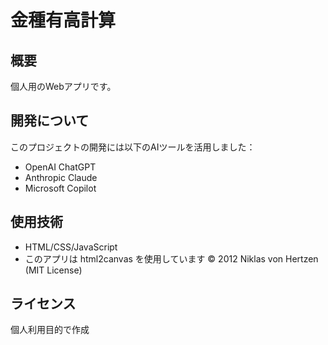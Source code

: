 # 金種有高計算

## 概要
個人用のWebアプリです。

## 開発について
このプロジェクトの開発には以下のAIツールを活用しました：
- OpenAI ChatGPT
- Anthropic Claude
- Microsoft Copilot

## 使用技術
- HTML/CSS/JavaScript
- このアプリは html2canvas を使用しています
© 2012 Niklas von Hertzen (MIT License)

## ライセンス
個人利用目的で作成
